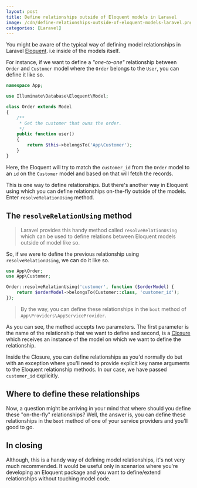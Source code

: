 ```yaml
---
layout: post
title: Define relationships outside of Eloquent models in Laravel
image: /cdn/define-relationships-outside-of-eloquent-models-laravel.png
categories: [Laravel]
---
```


You might be aware of the typical way of defining model relationships in Laravel [Eloquent](https://laravel.com/docs/7.x/eloquent). i.e inside of the models itself.

For instance, if we want to define a *"one-to-one"* relationship between `Order` and `Customer` model where the `Order` belongs to the `User`, you can define it like so.

```php
namespace App;

use Illuminate\Database\Eloquent\Model;

class Order extends Model
{
    /**
     * Get the customer that owns the order.
     */
    public function user()
    {
        return $this->belongsTo('App\Customer');
    }
}
```

Here, the Eloquent will try to match the `customer_id` from the `Order` model to an `id` on the `Customer` model and based on that will fetch the records.

This is one way to define relationships. But there's another way in Eloquent using which you can define relationships on-the-fly outside of the models. Enter `resolveRelationUsing` method.

## The `resolveRelationUsing` method

> Laravel provides this handy method called `resolveRelationUsing` which can be used to define relations between Eloquent models outside of model like so.

So, if we were to define the previous relationship using `resolveRelationUsing`, we can do it like so.

```php
use App\Order;
use App\Customer;

Order::resolveRelationUsing('customer', function ($orderModel) {
    return $orderModel->belongsTo(Customer::class, 'customer_id');
});
```

> By the way, you can define these relationships in the `boot` method of `App\Providers\AppServiceProvider`.

As you can see, the method accepts two parameters. The first parameter is the name of the relationship that we want to define and second, is a [Closure](https://www.php.net/manual/en/class.closure.php) which receives an instance of the model on which we want to define the relationship.

Inside the Closure, you can define relationships as you'd normally do but with an exception where you'll need to provide explicit key name arguments to the Eloquent relationship methods. In our case, we have passed `customer_id` explicitly.

## Where to define these relationships

Now, a question might be arriving in your mind that where should you define these "on-the-fly" relationships? Well, the answer is, you can define these relationships in the `boot` method of one of your service providers and you'll good to go.

## In closing

Although, this is a handy way of defining model relationships, it's not very much recommended. It would be useful only in scenarios where you're developing an Eloquent package and you want to define/extend relationships without touching model code.